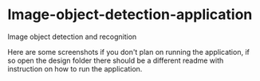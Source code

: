 # Image-object-detection-application
Image object detection and recognition 

Here are some screenshots if you don't plan on running the application, if so open the design folder there should be a different readme with instruction on how to run the application.
